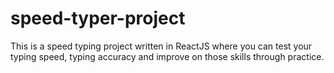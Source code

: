 # speed-typer-project
This is a speed typing project written in ReactJS where you can test your typing speed, typing accuracy and improve on those skills through practice.

